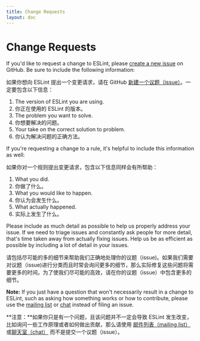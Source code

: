 ```yaml
---
title: Change Requests
layout: doc
---
```

<!-- Note: No pull requests accepted for this file. See README.md in the root directory for details. -->

# Change Requests

If you'd like to request a change to ESLint, please [create a new issue](https://github.com/eslint/eslint/issues/new?body=**What%20version%20are%20you%20using%3F**%0A%0A**What%20did%20you%20do%3F**%0A%0A**What%20happened%3F**%0A%0A**What%20did%20you%20expect%20to%20happen%3F**%0A%0A) on GitHub. Be sure to include the following information:

如果你想向 ESLint 提出一个变更请求，请在 GitHub [新建一个议题（issue）](https://github.com/eslint/eslint/issues/new?body=**What%20version%20are%20you%20using%3F**%0A%0A**What%20did%20you%20do%3F**%0A%0A**What%20happened%3F**%0A%0A**What%20did%20you%20expect%20to%20happen%3F**%0A%0A)。一定要包含以下信息：

1. The version of ESLint you are using.
1. 你正在使用的 ESLint 的版本。
1. The problem you want to solve.
1. 你想要解决的问题。
1. Your take on the correct solution to problem.
1. 你认为解决问题的正确方法。

If you're requesting a change to a rule, it's helpful to include this information as well:

如果你对一个规则提出变更请求，包含以下信息同样会有所帮助：

1. What you did.
1. 你做了什么。
1. What you would like to happen.
1. 你认为会发生什么。
1. What actually happened.
1. 实际上发生了什么。

Please include as much detail as possible to help us properly address your issue. If we need to triage issues and constantly ask people for more detail, that's time taken away from actually fixing issues. Help us be as efficient as possible by including a lot of detail in your issues.

请包括尽可能的多的细节来帮助我们正确地处理你的议题（issue)。如果我们需要对议题（issue)进行分类而且时常会询问更多的细节，那么实际修复这些问题将需要更多的时间。为了使我们尽可能的高效，请在你的议题（issue）中包含更多的细节。

**Note:** If you just have a question that won't necessarily result in a change to ESLint, such as asking how something works or how to contribute, please use the [mailing list](https://groups.google.com/group/eslint) or [chat](https://gitter.im/eslint/eslint) instead of filing an issue.

**注意：**如果你只是有一个问题，且该问题并不一定会导致 ESLint 发生改变，比如询问一些工作原理或者如何做出贡献，那么请使用 [邮件列表（mailing list）](https://groups.google.com/group/eslint) 或[聊天室（chat）](https://gitter.im/eslint/eslint) 而不是提交一个议题（issue）。
